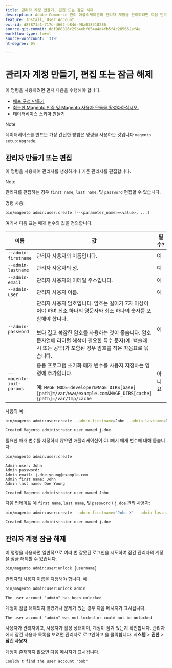 ```yaml
---
title: 관리자 계정 만들기, 편집 또는 잠금 해제
description: Adobe Commerce 관리 애플리케이션의 관리자 계정을 관리하려면 다음 단계를 따르십시오.
feature: Install, User Account
exl-id: d87871a1-717d-4662-b84d-98a018518286
source-git-commit: ddf988826c29b4ebf054a4d4fb5f4c285662ef4e
workflow-type: tm+mt
source-wordcount: '319'
ht-degree: 0%

---
```


# 관리자 계정 만들기, 편집 또는 잠금 해제

이 명령을 사용하려면 먼저 다음을 수행해야 합니다.

- [배포 구성 만들기](deployment.md)
- [최소한 Magento 인증 및 Magento 사용자 모듈을 활성화하십시오.](manage-modules.md)
- 데이터베이스 스키마 만들기

>[!NOTE]
>
>데이터베이스를 만드는 가장 간단한 방법은 명령을 사용하는 것입니다 `magento setup:upgrade`.

## 관리자 만들기 또는 편집

이 명령을 사용하여 관리자를 생성하거나 기존 관리자를 편집합니다.

>[!NOTE]
>
>관리자를 편집하는 경우 `first name`, `last name`, 및 `password` 편집할 수 있습니다.

명령 사용:

```bash
bin/magento admin:user:create [--<parameter_name>=<value>, ...]
```

여기서 다음 표는 매개 변수와 값을 정의합니다.

| 이름 | 값 | 필수? |
|--- |--- |--- |
| `--admin-firstname` | 관리자 사용자의 이름입니다. | 예 |
| `--admin-lastname` | 관리자 사용자의 성. | 예 |
| `--admin-email` | 관리자 사용자의 이메일 주소입니다. | 예 |
| `--admin-user` | 관리자 사용자 이름. | 예 |
| `--admin-password` | 관리자 사용자 암호입니다. 암호는 길이가 7자 이상이어야 하며 최소 하나의 영문자와 최소 하나의 숫자를 포함해야 합니다. <br><br>보다 길고 복잡한 암호를 사용하는 것이 좋습니다. 암호 문자열에 리터럴 해석이 필요한 특수 문자(예: 백슬래시 또는 공백)가 포함된 경우 암호를 작은 따옴표로 묶습니다. | 예 |
| `--magento-init-params` | 응용 프로그램 초기화 매개 변수를 사용자 지정하는 명령에 추가합니다.<br/><br/>예: `MAGE_MODE=developer&MAGE_DIRS[base][path]=/var/www/example.com&MAGE_DIRS[cache][path]=/var/tmp/cache` | 아니요 |

사용의 예:

```bash
bin/magento admin:user:create --admin-firstname=John --admin-lastname=Doe --admin-email=j.doe@example.com --admin-user=j.doe --admin-password=A0b9%t3g
```

```terminal
Created Magento administrator user named j.doe
```

필요한 매개 변수를 지정하지 않으면 애플리케이션이 CLI에서 매개 변수에 대해 묻습니다.

```bash
bin/magento admin:user:create
```

```terminal
Admin user: John
Admin password:
Admin email: j.doe.young@example.com
Admin first name: John
Admin last name: Doe Young
```

```terminal
Created Magento administrator user named John
```

다음 업데이트 예 `first name`, `last name`, 및 `password` / `j.doe` 관리 사용자:

```bash
bin/magento admin:user:create --admin-firstname="John X" --admin-lastname="Doe X" --admin-email=j.doe@example.com --admin-user=j.doe --admin-password=A1234567
```

```terminal
Created Magento administrator user named j.doe
```

## 관리자 계정 잠금 해제

이 명령을 사용하면 일반적으로 여러 번 잘못된 로그인을 시도하여 잠긴 관리자의 계정을 잠금 해제할 수 있습니다.

```bash
bin/magento admin:user:unlock {username}
```

관리자의 사용자 이름을 지정해야 합니다. 예:

```bash
bin/magento admin:user:unlock admin
```

```terminal
The user account "admin" has been unlocked
```

계정이 잠금 해제되지 않았거나 문제가 있는 경우 다음 메시지가 표시됩니다.

```terminal
The user account "admin" was not locked or could not be unlocked
```

사용자가 관리자이고, 사용자가 활성 상태이며, 계정이 잠겨 있는지 확인합니다. 관리자에서 잠긴 사용자 목록을 보려면 관리자로 로그인하고 을 클릭합니다. **시스템** > **권한** > **잠긴 사용자**.

계정이 존재하지 않으면 다음 메시지가 표시됩니다.

```terminal
Couldn't find the user account "bob"
```
